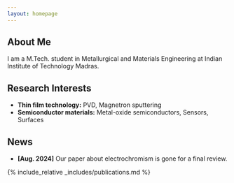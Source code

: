 ```yaml
---
layout: homepage
---
```


## About Me

I am a M.Tech. student in Metallurgical and Materials Engineering at Indian Institute of Technology Madras.

## Research Interests

- **Thin film technology:** PVD, Magnetron sputtering
- **Semiconductor materials:** Metal-oxide semiconductors, Sensors, Surfaces

## News

- **[Aug. 2024]** Our paper about electrochromism is gone for a final review.


{% include_relative _includes/publications.md %}

<!-- {% include_relative _includes/services.md %} -->
